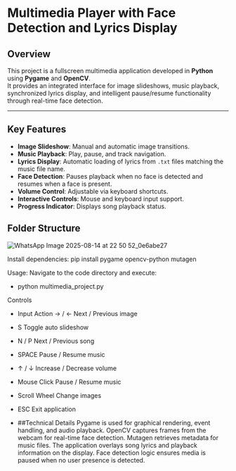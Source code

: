 # Multimedia Player with Face Detection and Lyrics Display

## Overview
This project is a fullscreen multimedia application developed in **Python** using **Pygame** and **OpenCV**.  
It provides an integrated interface for image slideshows, music playback, synchronized lyrics display, and intelligent pause/resume functionality through real-time face detection.

---

## Key Features
- **Image Slideshow**: Manual and automatic image transitions.
- **Music Playback**: Play, pause, and track navigation.
- **Lyrics Display**: Automatic loading of lyrics from `.txt` files matching the music file name.
- **Face Detection**: Pauses playback when no face is detected and resumes when a face is present.
- **Volume Control**: Adjustable via keyboard shortcuts.
- **Interactive Controls**: Mouse and keyboard input support.
- **Progress Indicator**: Displays song playback status.

## Folder Structure
![WhatsApp Image 2025-08-14 at 22 50 52_0e6abe27](https://github.com/user-attachments/assets/e1f7a261-968f-45e8-bc4e-65ef1f6c3277)


Install dependencies: pip install pygame opencv-python mutagen

Usage:
Navigate to the code directory and execute:
- python multimedia_project.py

Controls
- Input	Action
→ / ←	Next / Previous image
- S	Toggle auto slideshow
- N / P	Next / Previous song
- SPACE	Pause / Resume music
- ↑ / ↓	Increase / Decrease volume
- Mouse Click	Pause / Resume music
- Scroll Wheel	Change images
- ESC	Exit application

- ##Technical Details
Pygame is used for graphical rendering, event handling, and audio playback.
OpenCV captures frames from the webcam for real-time face detection.
Mutagen retrieves metadata for music files.
The application overlays song lyrics and playback information on the display.
Face detection logic ensures media is paused when no user presence is detected.
